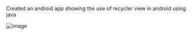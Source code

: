 Created an android app showing the use of recycler view in android using java 

![image](https://github.com/user-attachments/assets/52fdc162-ca0e-4e00-b1ff-dc1c8b5bf8db)

